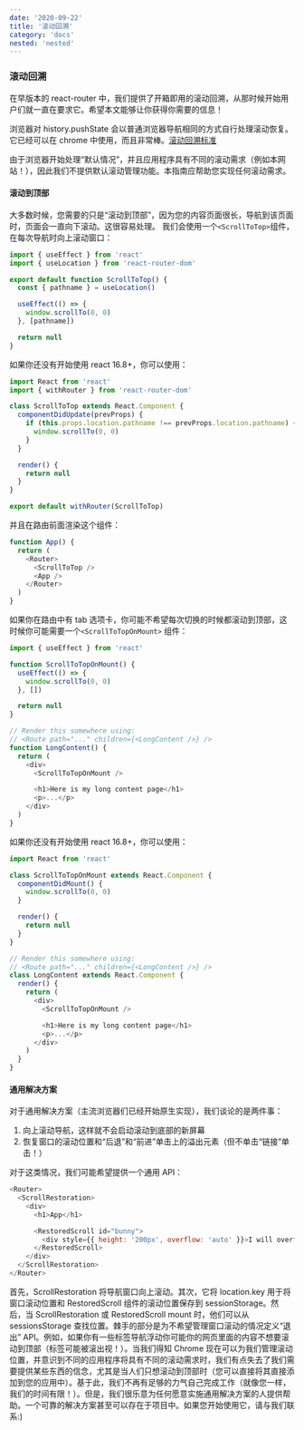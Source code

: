 ```yaml
---
date: '2020-09-22'
title: '滚动回溯'
category: 'docs'
nested: 'nested'
---
```


### 滚动回溯

在早版本的 react-router 中，我们提供了开箱即用的滚动回溯，从那时候开始用户们就一直在要求它。希望本文能够让你获得你需要的信息！

浏览器对 history.pushState 会以普通浏览器导航相同的方式自行处理滚动恢复。它已经可以在 chrome 中使用，而且非常棒。[滚动回溯标准](https://majido.github.io/scroll-restoration-proposal/history-based-api.html#web-idl)

由于浏览器开始处理“默认情况”，并且应用程序具有不同的滚动需求（例如本网站！），因此我们不提供默认滚动管理功能。本指南应帮助您实现任何滚动需求。

#### 滚动到顶部

大多数时候，您需要的只是“滚动到顶部”，因为您的内容页面很长，导航到该页面时，页面会一直向下滚动。这很容易处理。 我们会使用一个`<ScrollToTop>`组件，在每次导航时向上滚动窗口：

```js
import { useEffect } from 'react'
import { useLocation } from 'react-router-dom'

export default function ScrollToTop() {
  const { pathname } = useLocation()

  useEffect(() => {
    window.scrollTo(0, 0)
  }, [pathname])

  return null
}
```

如果你还没有开始使用 react 16.8+，你可以使用：

```js
import React from 'react'
import { withRouter } from 'react-router-dom'

class ScrollToTop extends React.Component {
  componentDidUpdate(prevProps) {
    if (this.props.location.pathname !== prevProps.location.pathname) {
      window.scrollTo(0, 0)
    }
  }

  render() {
    return null
  }
}

export default withRouter(ScrollToTop)
```

并且在路由前面渲染这个组件：

```js
function App() {
  return (
    <Router>
      <ScrollToTop />
      <App />
    </Router>
  )
}
```

如果你在路由中有 tab 选项卡，你可能不希望每次切换的时候都滚动到顶部，这时候你可能需要一个`<ScrollToTopOnMount>` 组件：

```js
import { useEffect } from 'react'

function ScrollToTopOnMount() {
  useEffect(() => {
    window.scrollTo(0, 0)
  }, [])

  return null
}

// Render this somewhere using:
// <Route path="..." children={<LongContent />} />
function LongContent() {
  return (
    <div>
      <ScrollToTopOnMount />

      <h1>Here is my long content page</h1>
      <p>...</p>
    </div>
  )
}
```

如果你还没有开始使用 react 16.8+，你可以使用：

```js
import React from 'react'

class ScrollToTopOnMount extends React.Component {
  componentDidMount() {
    window.scrollTo(0, 0)
  }

  render() {
    return null
  }
}

// Render this somewhere using:
// <Route path="..." children={<LongContent />} />
class LongContent extends React.Component {
  render() {
    return (
      <div>
        <ScrollToTopOnMount />

        <h1>Here is my long content page</h1>
        <p>...</p>
      </div>
    )
  }
}
```

#### 通用解决方案

对于通用解决方案（主流浏览器们已经开始原生实现），我们谈论的是两件事：

1. 向上滚动导航，这样就不会启动滚动到底部的新屏幕
2. 恢复窗口的滚动位置和“后退”和“前进”单击上的溢出元素（但不单击“链接”单击！）

对于这类情况，我们可能希望提供一个通用 API：

```js
<Router>
  <ScrollRestoration>
    <div>
      <h1>App</h1>

      <RestoredScroll id="bunny">
        <div style={{ height: '200px', overflow: 'auto' }}>I will overflow</div>
      </RestoredScroll>
    </div>
  </ScrollRestoration>
</Router>
```

首先，ScrollRestoration 将导航窗口向上滚动。其次，它将 location.key 用于将窗口滚动位置和 RestoredScroll 组件的滚动位置保存到 sessionStorage。然后，当 ScrollRestoration 或 RestoredScroll mount 时，他们可以从 sessionsStorage 查找位置。棘手的部分是为不希望管理窗口滚动的情况定义“退出” API。例如，如果你有一些标签导航浮动你可能你的网页里面的内容不想要滚动到顶部（标签可能被滚出视！）。当我们得知 Chrome 现在可以为我们管理滚动位置，并意识到不同的应用程序将具有不同的滚动需求时，我们有点失去了我们需要提供某些东西的信念，尤其是当人们只想滚动到顶部时（您可以直接将其直接添加到您的应用中）。基于此，我们不再有足够的力气自己完成工作（就像您一样，我们的时间有限！）。但是，我们很乐意为任何愿意实施通用解决方案的人提供帮助。一个可靠的解决方案甚至可以存在于项目中。如果您开始使用它，请与我们联系:)

